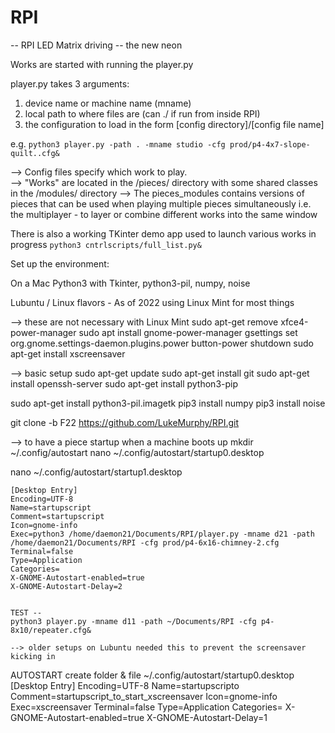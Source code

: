 # RPI

--
RPI LED Matrix driving -- the new neon

Works are started with running the player.py 

player.py takes 3 arguments:

1. device name or machine name (mname)
2. local path to where files are (can ./ if run from inside RPI)
3. the configuration to load in the form [config directory]/[config file name]

e.g. 
```python3 player.py -path . -mname studio -cfg prod/p4-4x7-slope-quilt..cfg&```


--> Config files specify which work to play. <br>
--> "Works" are located in the /pieces/ directory with some shared classes in the /modules/ directory
--> The pieces_modules contains versions of pieces that can be used when playing multiple pieces
    simultaneously i.e. the multiplayer - to layer or combine different works into the same window

There is also a working TKinter demo app used to launch various works in progress
```python3 cntrlscripts/full_list.py&```


Set up the environment:

On a Mac
Python3 with Tkinter, python3-pil, numpy, noise

Lubuntu / Linux flavors -
As of 2022 using Linux Mint for most things

--> these are not necessary with Linux Mint
sudo apt-get remove xfce4-power-manager
sudo apt install gnome-power-manager
gsettings set org.gnome.settings-daemon.plugins.power button-power shutdown
sudo apt-get install xscreensaver

--> basic setup
sudo apt-get update
sudo apt-get install git
sudo apt-get install openssh-server
sudo apt-get install python3-pip

sudo apt-get install python3-pil.imagetk
pip3 install numpy
pip3 install noise

git clone -b F22 https://github.com/LukeMurphy/RPI.git


--> to have a piece startup when a machine boots up
mkdir ~/.config/autostart
nano ~/.config/autostart/startup0.desktop

nano ~/.config/autostart/startup1.desktop
```
[Desktop Entry]
Encoding=UTF-8
Name=startupscript
Comment=startupscript
Icon=gnome-info
Exec=python3 /home/daemon21/Documents/RPI/player.py -mname d21 -path /home/daemon21/Documents/RPI -cfg prod/p4-6x16-chimney-2.cfg
Terminal=false
Type=Application
Categories=
X-GNOME-Autostart-enabled=true
X-GNOME-Autostart-Delay=2
```
``` 

TEST --
python3 player.py -mname d11 -path ~/Documents/RPI -cfg p4-8x10/repeater.cfg&

--> older setups on Lubuntu needed this to prevent the screensaver kicking in
```
AUTOSTART
create folder & file
~/.config/autostart/startup0.desktop
[Desktop Entry]
Encoding=UTF-8
Name=startupscripto
Comment=startupscript_to_start_xscreensaver
Icon=gnome-info
Exec=xscreensaver
Terminal=false
Type=Application
Categories=
X-GNOME-Autostart-enabled=true
X-GNOME-Autostart-Delay=1
```




